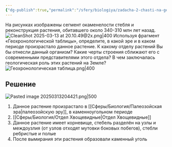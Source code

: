 ```yaml
---
{"dg-publish":true,"permalink":"/sfery/biologiya/zadacha-2-chasti-na-geohronologicheskuyu-shkalu-hvoshh/","tags":["Эволюция"]}
---
```


На рисунках изображены сегмент окаменелости стебля и реконструкция растения, обитавшего около 340-310 млн лет назад.
![CleanShot 2025-03-13 at 20.10.49@2x.png|400](/img/user/%D0%90%D1%80%D1%85%D0%B8%D0%B2/%D0%9A%D1%8D%D1%88/CleanShot%202025-03-13%20at%2020.10.49@2x.png)
Используя фрагмент «Геохронологической таблицы», определите, в какой эре и в каком периоде произрастало данное растение. К какому отделу растений Вы бы отнесли данный организм? Какие черты строения сближают его с современными представителями этого отдела? В чем заключалась геологическая роль этих растений на Земле?
![Геохронологическая таблица.png|400](/img/user/%D0%90%D1%80%D1%85%D0%B8%D0%B2/%D0%9A%D1%8D%D1%88/%D0%93%D0%B5%D0%BE%D1%85%D1%80%D0%BE%D0%BD%D0%BE%D0%BB%D0%BE%D0%B3%D0%B8%D1%87%D0%B5%D1%81%D0%BA%D0%B0%D1%8F%20%D1%82%D0%B0%D0%B1%D0%BB%D0%B8%D1%86%D0%B0.png)
## Решение 
![Pasted image 20250313204421.png|500](/img/user/%D0%90%D1%80%D1%85%D0%B8%D0%B2/%D0%9A%D1%8D%D1%88/Pasted%20image%2020250313204421.png)
1. Данное растение произрастало в [[Сферы/Биология/Палеозойская эра\|палеозойскую эру]], в каменноугольном периоде
2. [[Сферы/Биология/Отдел Хвощевидные\|Отдел Хвощевидные]] 
3. Данное растение имеет корневище, стебель разделён на узлы и междоузлия (от узлов отходят мутовки боковых побегов), стебли ребристые и полые 
4. После вымирания эти растения образовали каменный уголь 